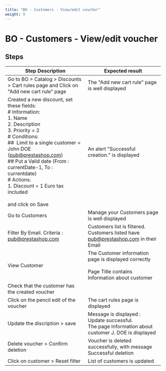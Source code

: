 ```yaml
---
title: "BO - Customers - View/edit voucher"
weight: 9
---
```


# BO - Customers - View/edit voucher
## Steps
| Step Description | Expected result |
| ----- | ----- |
| Go to BO > Catalog > Discounts > Cart rules page and Click on "Add new cart rule" page | The "Add new cart rule" page is well displayed |
| Created a new discount, set these fields:<br> # Information:<br>1. Name<br>2. Description<br>3. Priority = 2<br> # Conditions:<br> ##  Limit to a single customer = John DOE (pub@prestashop.com)<br> ## Put a Valid date (From : currentDate-1, To : currentdate)<br> # Actions:<br>1. Discount = 1 Euro tax included<br><br>and click on Save | An alert "Successful creation." is displayed |
| Go to Customers | Manage your Customers page is well displayed |
| Filter By Email. Criteria : pub@prestashop.com | Customers list is filtered. Customers listed have pub@prestashop.com in their Email |
| View Customer | The Customer information page is displayed correctly<br><br>Page Title contains Information about customer |
| Check that the customer has the created voucher |  |
| Click on the pencil edit of the voucher | The cart rules page is displayed |
| Update the discription > save | Message is displayed : Update successful.<br>The page Information about customer J. DOE is displayed |
| Delete voucher > Confirm deletion | Voucher is deleted successfully, with message Successful deletion |
| Click on customer > Reset filter | List of customers is updated |
